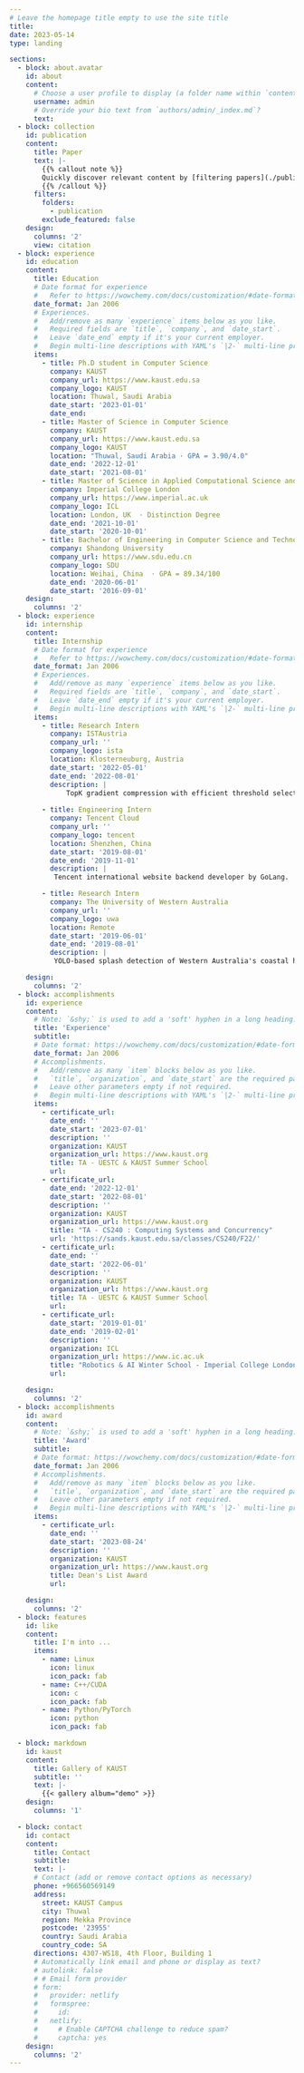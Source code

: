 ```yaml
---
# Leave the homepage title empty to use the site title
title:
date: 2023-05-14
type: landing

sections:
  - block: about.avatar
    id: about
    content:
      # Choose a user profile to display (a folder name within `content/authors/`)
      username: admin
      # Override your bio text from `authors/admin/_index.md`?
      text:
  - block: collection
    id: publication
    content:
      title: Paper
      text: |-
        {{% callout note %}}
        Quickly discover relevant content by [filtering papers](./publication/).
        {{% /callout %}}
      filters:
        folders:
          - publication
        exclude_featured: false
    design:
      columns: '2'
      view: citation
  - block: experience
    id: education
    content:
      title: Education
      # Date format for experience
      #   Refer to https://wowchemy.com/docs/customization/#date-format
      date_format: Jan 2006
      # Experiences.
      #   Add/remove as many `experience` items below as you like.
      #   Required fields are `title`, `company`, and `date_start`.
      #   Leave `date_end` empty if it's your current employer.
      #   Begin multi-line descriptions with YAML's `|2-` multi-line prefix.
      items:
        - title: Ph.D student in Computer Science
          company: KAUST
          company_url: https://www.kaust.edu.sa
          company_logo: KAUST
          location: Thuwal, Saudi Arabia
          date_start: '2023-01-01'
          date_end:
        - title: Master of Science in Computer Science
          company: KAUST
          company_url: https://www.kaust.edu.sa
          company_logo: KAUST
          location: "Thuwal, Saudi Arabia · GPA = 3.90/4.0"
          date_end: '2022-12-01'
          date_start: '2021-08-01'
        - title: Master of Science in Applied Computational Science and Engineering
          company: Imperial College London
          company_url: https://www.imperial.ac.uk
          company_logo: ICL
          location: London, UK  · Distinction Degree
          date_end: '2021-10-01'
          date_start: '2020-10-01'
        - title: Bachelor of Engineering in Computer Science and Technology
          company: Shandong University
          company_url: https://www.sdu.edu.cn
          company_logo: SDU
          location: Weihai, China  · GPA = 89.34/100
          date_end: '2020-06-01'
          date_start: '2016-09-01'
    design:
      columns: '2'
  - block: experience
    id: internship
    content:
      title: Internship
      # Date format for experience
      #   Refer to https://wowchemy.com/docs/customization/#date-format
      date_format: Jan 2006
      # Experiences.
      #   Add/remove as many `experience` items below as you like.
      #   Required fields are `title`, `company`, and `date_start`.
      #   Leave `date_end` empty if it's your current employer.
      #   Begin multi-line descriptions with YAML's `|2-` multi-line prefix.
      items:
        - title: Research Intern
          company: ISTAustria
          company_url: ''
          company_logo: ista
          location: Klosterneuburg, Austria
          date_start: '2022-05-01'
          date_end: '2022-08-01'
          description: |
              TopK gradient compression with efficient threshold selection by CUDA/C++.
              
        - title: Engineering Intern
          company: Tencent Cloud
          company_url: ''
          company_logo: tencent
          location: Shenzhen, China
          date_start: '2019-08-01'
          date_end: '2019-11-01'
          description: |
           Tencent international website backend developer by GoLang.

        - title: Research Intern
          company: The University of Western Australia
          company_url: ''
          company_logo: uwa
          location: Remote
          date_start: '2019-06-01'
          date_end: '2019-08-01'
          description: |
           YOLO-based splash detection of Western Australia's coastal highway by Python.

    design:
      columns: '2'
  - block: accomplishments
    id: experience
    content:
      # Note: `&shy;` is used to add a 'soft' hyphen in a long heading.
      title: 'Experience'
      subtitle:
      # Date format: https://wowchemy.com/docs/customization/#date-format
      date_format: Jan 2006
      # Accomplishments.
      #   Add/remove as many `item` blocks below as you like.
      #   `title`, `organization`, and `date_start` are the required parameters.
      #   Leave other parameters empty if not required.
      #   Begin multi-line descriptions with YAML's `|2-` multi-line prefix.
      items:
        - certificate_url:
          date_end: ''
          date_start: '2023-07-01'
          description: ''
          organization: KAUST
          organization_url: https://www.kaust.org
          title: TA - UESTC & KAUST Summer School
          url: 
        - certificate_url:
          date_end: '2022-12-01'
          date_start: '2022-08-01'
          description: ''
          organization: KAUST
          organization_url: https://www.kaust.org
          title: "TA - CS240 : Computing Systems and Concurrency"
          url: 'https://sands.kaust.edu.sa/classes/CS240/F22/'
        - certificate_url:
          date_end: ''
          date_start: '2022-06-01'
          description: ''
          organization: KAUST
          organization_url: https://www.kaust.org
          title: TA - UESTC & KAUST Summer School
          url: 
        - certificate_url:
          date_start: '2019-01-01'
          date_end: '2019-02-01'
          description: ''
          organization: ICL
          organization_url: https://www.ic.ac.uk
          title: "Robotics & AI Winter School - Imperial College London Hamlyn Center"
          url: 

    design:
      columns: '2'
  - block: accomplishments
    id: award
    content:
      # Note: `&shy;` is used to add a 'soft' hyphen in a long heading.
      title: 'Award'
      subtitle:
      # Date format: https://wowchemy.com/docs/customization/#date-format
      date_format: Jan 2006
      # Accomplishments.
      #   Add/remove as many `item` blocks below as you like.
      #   `title`, `organization`, and `date_start` are the required parameters.
      #   Leave other parameters empty if not required.
      #   Begin multi-line descriptions with YAML's `|2-` multi-line prefix.
      items:
        - certificate_url:
          date_end: ''
          date_start: '2023-08-24'
          description: ''
          organization: KAUST
          organization_url: https://www.kaust.org
          title: Dean's List Award
          url: 

    design:
      columns: '2'
  - block: features
    id: like
    content:
      title: I'm into ...
      items:
        - name: Linux
          icon: linux
          icon_pack: fab
        - name: C++/CUDA
          icon: c
          icon_pack: fab
        - name: Python/PyTorch
          icon: python
          icon_pack: fab

  - block: markdown
    id: kaust
    content:
      title: Gallery of KAUST
      subtitle: ''
      text: |-
        {{< gallery album="demo" >}}
    design:
      columns: '1'

  - block: contact
    id: contact
    content:
      title: Contact
      subtitle:
      text: |-
      # Contact (add or remove contact options as necessary)
      phone: +966560569149
      address:
        street: KAUST Campus
        city: Thuwal
        region: Mekka Province
        postcode: '23955'
        country: Saudi Arabia
        country_code: SA
      directions: 4307-WS18, 4th Floor, Building 1
      # Automatically link email and phone or display as text?
      # autolink: false
      # # Email form provider
      # form:
      #   provider: netlify
      #   formspree:
      #     id:
      #   netlify:
      #     # Enable CAPTCHA challenge to reduce spam?
      #     captcha: yes
    design:
      columns: '2'
---
```

